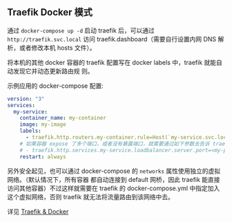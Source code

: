 ## Traefik Docker 模式

通过 `docker-compose up -d` 启动 traefik 后，可以通过 `http://traefik.svc.local` 访问
traefik.dashboard（需要自行设置内网 DNS 解析，或者修改本机 hosts 文件）。

将本机的其他 docker 容器的 traefik 配置写在 docker labels 中，traefik 就能自动发现它并动态更新路由规
则。

示例应用的 docker-compose 配置:

```yaml
version: "3"
services:
  my-service:
    container_name: my-container
    image: my-image
    labels:
      - traefik.http.routers.my-container.rule=Host(`my-service.svc.local`)
    # 如果容器 expose 了多个端口，或者没有暴露端口，就需要通过如下参数去告诉 traefik 将流量路由到哪个端口
    # - traefik.http.services.my-service.loadbalancer.server.port=<my-port>
    restart: always
```

另外安全起见，也可以通过 docker-compose 的 `networks` 属性使用独立的虚拟网络。（默认情况下，所有容器
都自动连接到 default 网桥，因此 traefik 能直接访问其他容器）不过这样就需要在 traefik 的
docker-compose.yml 中指定加入这个虚拟网络，否则 traefik 就无法将流量路由到该网络中去。

详见 [Traefik & Docker](https://docs.traefik.io/providers/docker/)
